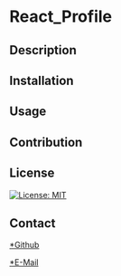 # React_Profile

## Description  

## Installation

## Usage

## Contribution

## License

[![License: MIT](https://img.shields.io/badge/License-MIT-yellow.svg)](https://opensource.org/licenses/MIT)

## Contact

<a href="https://github.com/">*Github</a>

<a href="mailto:tbnyk03@gmail.com">*E-Mail</a>